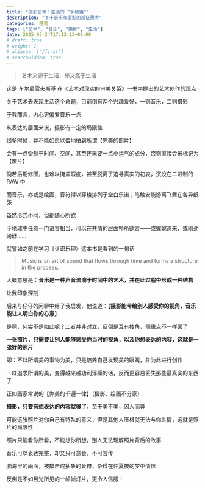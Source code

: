 ```yaml
---
title: "摄影艺术：生活的 “多棱镜”"
description: "关于音乐与摄影的辨证思考"
categories: 随笔
tags: ["艺术", "音乐", "摄影", "生活"]
date: 2025-03-24T17:13:13+08:00
# draft: true
# weight: 1
# aliases: ["/first"]
# searchHidden: true
---
```


> 艺术来源于生活，却又高于生活

这是 车尔尼雪夫斯基 在《艺术对现实的审美关系》一书中提出的艺术创作的观点

关于艺术去表现生活这个命题，目前倒有两个兴趣爱好，一则音乐，二则摄影

于我而言，内心更偏爱音乐一点

从表达的层面来说，摄影有一定的局限性

很多时候，并不能如愿以偿地拍到所谓【完美的照片】

会有一点受制于时间、空间，甚至还需要一点小运气的成分，否则直接会被标记为【废片】

倘若后期修图，也难以掩盖瑕疵，甚至脱离了追寻真实的初衷，沉没在二进制的 RAW 中

而音乐，亦或是绘画，音符得以穿梭排列于空白乐谱；笔触安能游离飞舞在各异纸张

虽然形式不同，但都随心所欲

于地球中任意一门语言相当，可以在共情的层面畅所欲言——或娓娓道来、或刚劲磅礴……

就譬如之前在学习《认识乐理》这本书是看到的一句话

> Music is an art of sound that flows through time and forms a structure in the process.

大概意思是：**音乐是一种声音流淌于时间中的艺术，并在此过程中形成一种结构**

让我印象深刻

后来与仔仔的闲聊中给了我启发，他说道：【**摄影能带给别人感受你的视角，音乐能让人明白你的心意**】

是啊，何尝不是如此呢？二者并非对立，反倒是互有棱角，侧重点不一样罢了

**一张照片，只需要让别人能够感受你当时的视角，以及你想表达的内容，这就是一张好的照片**

即：不以所谓美的事物为美，只是培养自己发现美的眼睛，并为此进行创作

一味追求所谓的美，变得越来越功利浮躁的话，反而更容易丢失那些最真实的东西了

正如画家常说的【你美的千遍一律】（摄影、绘画不分家）

**摄影，只要有想表达的内容就够了**，至于美不美，因人而异

可能这张照片对你自己有特殊的意义，但是其他人压根就无法与你共情，这就是照片的局限性

照片只能看你所看，不能想你所想，别人无法理解照片背后的故事

音乐可以表达完整，却又只可意会，不可言传

脑海里的画面，被敲击成抽象的音符，杂糅在仲夏夜的梦中情愫

反倒是不如目光所见的一帧帧灯片，更令人信服！
